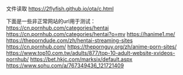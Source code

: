 文件读取 https://2flyfish.github.io/ota/c.html

下面是一些非正常网站的url用于测试：
https://cn.pornhub.com/categories/hentai
https://cn.pornhub.com/categories/hentai?o=mv
https://hanime1.me/
https://theporndude.com/zh/hentai-streaming-sites
https://cn.pornhub.com/
https://thepornguy.org/zh/anime-porn-sites/
https://www.top10.com.tw/adults/877/top-10-adult-website-xvideos-pornhub/
https://bet.hkjc.com/marksix/default.aspx
https://www.sohu.com/a/767349436_121721409
